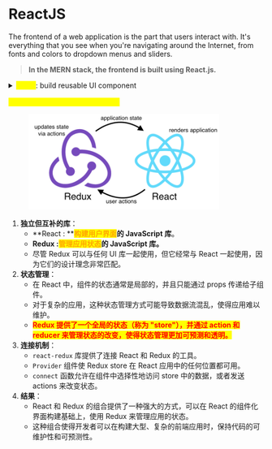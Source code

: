 # ReactJS

The frontend of a web application is the part that users interact with. It's everything that you see when you're navigating around the Internet, from fonts and colors to dropdown menus and sliders.&#x20;

> **In the MERN stack, the frontend is built using React.js.**&#x20;

<details>

<summary><mark style="color:yellow;"><strong>React</strong></mark>: build reusable UI component</summary>

<mark style="color:orange;">**React的定义?**</mark>

* React is a <mark style="color:blue;">**library**</mark> for <mark style="color:blue;">**building user interfaces**</mark>**,** typically for single-page applications. It's used for handling the view layer in web and mobile apps.
* 总的来说就是一个UI库 && <mark style="color:red;">build reusable UI components</mark>

<mark style="color:orange;">**React的好处？**</mark>

* <mark style="color:blue;">**Components - 组件化**</mark>：React 采用组件化的设计，使得开发者可以创建可复用的 UI 组件。每一个组件都有自己的状态和生命周期方法，这样可以使得代码更加模块化和易于维护。
* <mark style="color:blue;">**Virtual DOM - 虚拟 DOM**</mark>：React 利用虚拟 DOM 来提高性能。当组件的状态变化时，React 会创建一个新的虚拟 DOM，然后与旧的虚拟 DOM 进行比较，只更新差异部分，这样可以避免不必要的 DOM 操作，提高性能。
* <mark style="color:blue;">**Unidirectional Data Flow-  单向数据流**</mark>：React 采用单向数据流（也称为一向数据绑定），使得状态管理更加明确和可预测。
* <mark style="color:blue;">**Rich Ecosystem - 丰富的生态系统**</mark>：React 有一个非常活跃的社区和丰富的生态系统，有大量的第三方库和工具可以使用，如：Redux、React Router、Material-UI 等

</details>

<mark style="color:yellow;">**Q: Redux & React Relationship？**</mark>

<div align="left">

<figure><img src="../.gitbook/assets/image (1).png" alt="" width="375"><figcaption></figcaption></figure>

</div>

1. **独立但互补的库**：
   * **React : **<mark style="color:orange;">**构建用户界面**</mark>**的 JavaScript 库**。
   * **Redux :**<mark style="color:orange;">**管理应用状态**</mark>**的 JavaScript 库。**
   * 尽管 Redux 可以与任何 UI 库一起使用，但它经常与 React 一起使用，因为它们的设计理念非常匹配。
2. **状态管理**：
   * 在 React 中，组件的状态通常是局部的，并且只能通过 props 传递给子组件。
   * 对于复杂的应用，这种状态管理方式可能导致数据流混乱，使得应用难以维护。
   * <mark style="color:red;">**Redux 提供了一个全局的状态（称为 "store"），并通过 action 和 reducer 来管理状态的改变，使得状态管理更加可预测和透明。**</mark>
3. **连接机制**：
   * `react-redux` 库提供了连接 React 和 Redux 的工具。
   * `Provider` 组件使 Redux store 在 React 应用中的任何位置都可用。
   * `connect` 函数允许在组件中选择性地访问 store 中的数据，或者发送 actions 来改变状态。
4. **结果**：
   * React 和 Redux 的组合提供了一种强大的方式，可以在 React 的组件化界面构建基础上，使用 Redux 来管理应用的状态。
   * 这种组合使得开发者可以在构建大型、复杂的前端应用时，保持代码的可维护性和可预测性。
